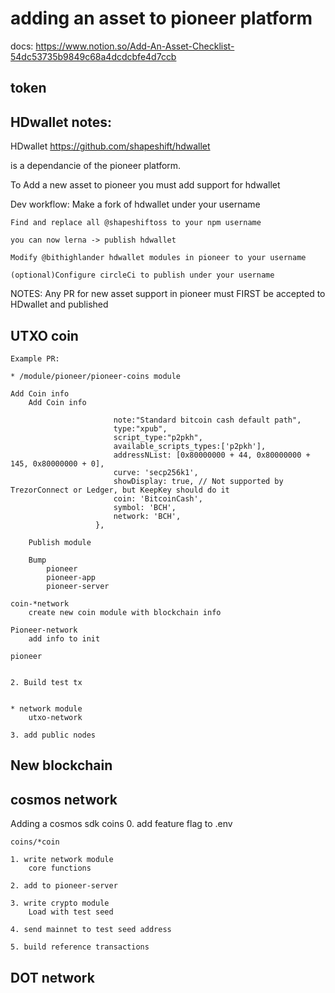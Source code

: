 # adding an asset to pioneer platform

docs: https://www.notion.so/Add-An-Asset-Checklist-54dc53735b9849c68a4dcdcbfe4d7ccb

## token

## HDwallet notes:

HDwallet https://github.com/shapeshift/hdwallet

is a dependancie of the pioneer platform.

To Add a new asset to pioneer you must add support for hdwallet

Dev workflow:
    Make a fork of hdwallet under your username
    
    Find and replace all @shapeshiftoss to your npm username
    
    you can now lerna -> publish hdwallet
    
    Modify @bithighlander hdwallet modules in pioneer to your username
    
    (optional)Configure circleCi to publish under your username

NOTES:
    Any PR for new asset support in pioneer must FIRST be accepted to HDwallet and published


## UTXO coin
    Example PR:
    
    * /module/pioneer/pioneer-coins module
    
    Add Coin info
        Add Coin info
        
```        {
                       note:"Standard bitcoin cash default path",
                       type:"xpub",
                       script_type:"p2pkh",
                       available_scripts_types:['p2pkh'],
                       addressNList: [0x80000000 + 44, 0x80000000 + 145, 0x80000000 + 0],
                       curve: 'secp256k1',
                       showDisplay: true, // Not supported by TrezorConnect or Ledger, but KeepKey should do it
                       coin: 'BitcoinCash',
                       symbol: 'BCH',
                       network: 'BCH',
                   }, 
```
                   
        Publish module
    
        Bump
            pioneer
            pioneer-app
            pioneer-server
    
    coin-*network
        create new coin module with blockchain info
        
    Pioneer-network
        add info to init
    
    pioneer
        
    
    2. Build test tx
    
                
    * network module
        utxo-network
    
    3. add public nodes
    
    
## New blockchain

## cosmos network

Adding a cosmos sdk coins
    0. add feature flag to .env
    
    coins/*coin
    
    1. write network module
        core functions
    
    2. add to pioneer-server         
        
    3. write crypto module  
        Load with test seed
    
    4. send mainnet to test seed address    
    
    5. build reference transactions    
        
## DOT network
